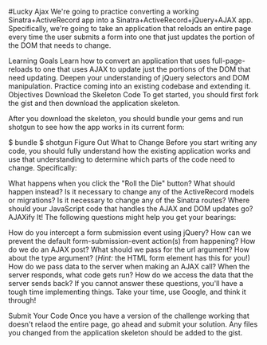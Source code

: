 #Lucky Ajax
We're going to practice converting a working Sinatra+ActiveRecord app into a Sinatra+ActiveRecord+jQuery+AJAX app. Specifically, we're going to take an application that reloads an entire page every time the user submits a form into one that just updates the portion of the DOM that needs to change.

Learning Goals
Learn how to convert an application that uses full-page-reloads to one that uses AJAX to update just the portions of the DOM that need updating.
Deepen your understanding of jQuery selectors and DOM manipulation.
Practice coming into an existing codebase and extending it.
Objectives
Download the Skeleton Code
To get started, you should first fork the gist and then download the application skeleton.

After you download the skeleton, you should bundle your gems and run shotgun to see how the app works in its current form:

$ bundle
$ shotgun
Figure Out What to Change
Before you start writing any code, you should fully understand how the existing application works and use that understanding to determine which parts of the code need to change. Specifically:

What happens when you click the "Roll the Die" button?
What should happen instead?
Is it necessary to change any of the ActiveRecord models or migrations?
Is it necessary to change any of the Sinatra routes?
Where should your JavaScript code that handles the AJAX and DOM updates go?
AJAXify It!
The following questions might help you get your bearings:

How do you intercept a form submission event using jQuery?
How can we prevent the default form-submission-event action(s) from happening?
How do we do an AJAX post?
What should we pass for the url argument? How about the type argument? (*Hint:* the HTML form element has this for you!)
How do we pass data to the server when making an AJAX call?
When the server responds, what code gets run? How do we access the data that the server sends back?
If you cannot answer these questions, you'll have a tough time implementing things. Take your time, use Google, and think it through!

Submit Your Code
Once you have a version of the challenge working that doesn't relaod the entire page, go ahead and submit your solution. Any files you changed from the application skeleton should be added to the gist.